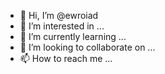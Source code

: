 - 👋 Hi, I’m @ewroiad
- 👀 I’m interested in ...
- 🌱 I’m currently learning ...
- 💞️ I’m looking to collaborate on ...
- 📫 How to reach me ...

<!---
ewroiad/ewroiad is a ✨ special ✨ repository because its `README.md` (this file) appears on your GitHub profile.
You can click the Preview link to take a look at your changes.
--->
